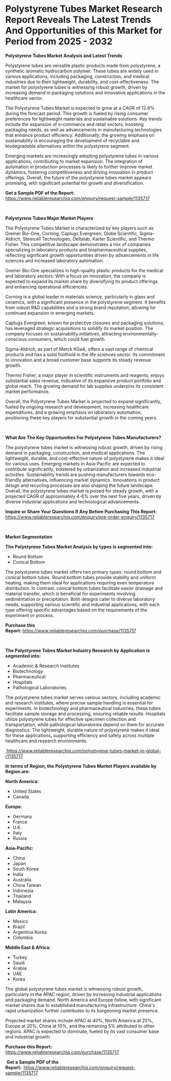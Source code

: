 <p><h1>Polystyrene Tubes Market Research Report Reveals The Latest Trends And Opportunities of this Market for Period from 2025 - 2032</h1></p><p><strong>Polystyrene Tubes Market Analysis and Latest Trends</strong></p>
<p><p>Polystyrene tubes are versatile plastic products made from polystyrene, a synthetic aromatic hydrocarbon polymer. These tubes are widely used in various applications, including packaging, construction, and medical industries due to their lightweight, durability, and cost-effectiveness. The market for polystyrene tubes is witnessing robust growth, driven by increasing demand in packaging solutions and innovative applications in the healthcare sector.</p><p>The Polystyrene Tubes Market is expected to grow at a CAGR of 12.8% during the forecast period. This growth is fueled by rising consumer preferences for lightweight materials and sustainable solutions. Key trends include the expansion of e-commerce and retail sectors, boosting packaging needs, as well as advancements in manufacturing technologies that enhance product efficiency. Additionally, the growing emphasis on sustainability is encouraging the development of recyclable and biodegradable alternatives within the polystyrene segment.</p><p>Emerging markets are increasingly adopting polystyrene tubes in various applications, contributing to market expansion. The integration of automation in production processes is likely to further improve market dynamics, fostering competitiveness and driving innovation in product offerings. Overall, the future of the polystyrene tubes market appears promising, with significant potential for growth and diversification.</p></p>
<p><strong>Get a Sample PDF of the Report:&nbsp;</strong> <a href="https://www.reliableresearchiq.com/enquiry/request-sample/1135717?utm_campaign=2469&utm_medium=2&utm_source=Github&utm_content=ia&utm_term=13042025&utm_id=polystyrene-tubes">https://www.reliableresearchiq.com/enquiry/request-sample/1135717</a></p>
<p>&nbsp;</p>
<p><strong>Polystyrene Tubes Major Market Players</strong></p>
<p><p>The Polystyrene Tubes Market is characterized by key players such as Greiner Bio-One, Corning, Caplugs Evergreen, Globe Scientific, Sigma-Aldrich, Stemcell Technologies, Deltalab, Karter Scientific, and Thermo Fisher. This competitive landscape demonstrates a mix of companies specializing in laboratory products and biopharmaceutical supplies, reflecting significant growth opportunities driven by advancements in life sciences and increased laboratory automation.</p><p>Greiner Bio-One specializes in high-quality plastic products for the medical and laboratory sectors. With a focus on innovation, the company is expected to expand its market share by diversifying its product offerings and enhancing operational efficiencies.</p><p>Corning is a global leader in materials science, particularly in glass and ceramics, with a significant presence in the polystyrene segment. It benefits from robust R&D capabilities and a strong brand reputation, allowing for continued expansion in emerging markets.</p><p>Caplugs Evergreen, known for protective closures and packaging solutions, has leveraged strategic acquisitions to solidify its market position. The company focuses on sustainability initiatives, attracting environmentally-conscious consumers, which could fuel growth.</p><p>Sigma-Aldrich, as part of Merck KGaA, offers a vast range of chemical products and has a solid foothold in the life sciences sector. Its commitment to innovation and a broad customer base supports its steady revenue growth.</p><p>Thermo Fisher, a major player in scientific instruments and reagents, enjoys substantial sales revenue, indicative of its expansive product portfolio and global reach. The growing demand for lab supplies underpins its consistent market performance.</p><p>Overall, the Polystyrene Tubes Market is projected to expand significantly, fueled by ongoing research and development, increasing healthcare expenditures, and a growing emphasis on laboratory automation, positioning these key players for substantial growth in the coming years.</p></p>
<p>&nbsp;</p>
<p><strong>What Are The Key Opportunities For Polystyrene Tubes Manufacturers?</strong></p>
<p><p>The polystyrene tubes market is witnessing robust growth, driven by rising demand in packaging, construction, and medical applications. The lightweight, durable, and cost-effective nature of polystyrene makes it ideal for various uses. Emerging markets in Asia-Pacific are expected to contribute significantly, bolstered by urbanization and increased industrial activities. Sustainability trends are pushing manufacturers towards eco-friendly alternatives, influencing market dynamics. Innovations in product design and recycling processes are also shaping the future landscape. Overall, the polystyrene tubes market is poised for steady growth, with a projected CAGR of approximately 4-6% over the next five years, driven by diverse industrial applications and technological advancements.</p></p>
<p><strong>Inquire or Share Your Questions If Any Before Purchasing This Report:</strong> <a href="https://www.reliableresearchiq.com/enquiry/pre-order-enquiry/1135717?utm_campaign=2469&utm_medium=2&utm_source=Github&utm_content=ia&utm_term=13042025&utm_id=polystyrene-tubes">https://www.reliableresearchiq.com/enquiry/pre-order-enquiry/1135717</a></p>
<p>&nbsp;</p>
<p><strong>Market Segmentation</strong></p>
<p><strong>The Polystyrene Tubes Market Analysis by types is segmented into:</strong></p>
<p><ul><li>Round Bottom</li><li>Conical Bottom</li></ul></p>
<p><p>The polystyrene tubes market offers two primary types: round bottom and conical bottom tubes. Round bottom tubes provide stability and uniform heating, making them ideal for applications requiring even temperature distribution. In contrast, conical bottom tubes facilitate easier drainage and material transfer, which is beneficial for experiments involving sedimentation or precipitation. Both designs cater to diverse laboratory needs, supporting various scientific and industrial applications, with each type offering specific advantages based on the requirements of the experiment or process.</p></p>
<p><strong>Purchase this Report:&nbsp;</strong><a href="https://www.reliableresearchiq.com/purchase/1135717?utm_campaign=2469&utm_medium=2&utm_source=Github&utm_content=ia&utm_term=13042025&utm_id=polystyrene-tubes">https://www.reliableresearchiq.com/purchase/1135717</a></p>
<p>&nbsp;</p>
<p><strong>The Polystyrene Tubes Market Industry Research by Application is segmented into:</strong></p>
<p><ul><li>Academic & Research Institutes</li><li>Biotechnology</li><li>Pharmaceutical</li><li>Hospitals</li><li>Pathological Laboratories</li></ul></p>
<p><p>The polystyrene tubes market serves various sectors, including academic and research institutes, where precise sample handling is essential for experiments. In biotechnology and pharmaceutical industries, these tubes facilitate sample storage and processing, ensuring reliable results. Hospitals utilize polystyrene tubes for effective specimen collection and transportation, while pathological laboratories depend on them for accurate diagnostics. The lightweight, durable nature of polystyrene makes it ideal for these applications, supporting efficiency and safety across multiple healthcare and research environments.</p></p>
<p><a href="https://www.reliableresearchiq.com/polystyrene-tubes-market-in-global-r1135717?utm_campaign=2469&utm_medium=2&utm_source=Github&utm_content=ia&utm_term=13042025&utm_id=polystyrene-tubes">&nbsp;https://www.reliableresearchiq.com/polystyrene-tubes-market-in-global-r1135717</a></p>
<p><strong>In terms of Region, the Polystyrene Tubes Market Players available by Region are:</strong></p>
<p>
    <p> <strong> North America: </strong>
        <ul>
            <li>United States</li>
            <li>Canada</li>
        </ul>
        </p> 
    <p> <strong> Europe: </strong>
        <ul>
            <li>Germany</li>
            <li>France</li>
            <li>U.K.</li>
            <li>Italy</li>
            <li>Russia</li>
        </ul>
        </p> 
    <p> <strong> Asia-Pacific: </strong>
        <ul>
            <li>China</li>
            <li>Japan</li>
            <li>South Korea</li>
            <li>India</li>
            <li>Australia</li>
            <li>China Taiwan</li>
            <li>Indonesia</li>
            <li>Thailand</li>
            <li>Malaysia</li>
        </ul>
        </p> 
    <p> <strong> Latin America: </strong>
        <ul>
            <li>Mexico</li>
            <li>Brazil</li>
            <li>Argentina Korea</li>
            <li>Colombia</li>
        </ul>
        </p> 
    <p> <strong> Middle East & Africa: </strong>
        <ul>
            <li>Turkey</li>
            <li>Saudi</li>
            <li>Arabia</li>
            <li>UAE</li>
            <li>Korea</li>
        </ul>
    </p>
    </p>
<p><p>The global polystyrene tubes market is witnessing robust growth, particularly in the APAC region, driven by increasing industrial applications and packaging demand. North America and Europe follow, with significant market shares due to established manufacturing infrastructure. China's rapid urbanization further contributes to its burgeoning market presence. </p><p>Projected market shares include APAC at 40%, North America at 25%, Europe at 20%, China at 10%, and the remaining 5% attributed to other regions. APAC is expected to dominate, fueled by its vast consumer base and industrial growth.</p></p>
<p><strong>Purchase this Report: </strong><a href="https://www.reliableresearchiq.com/purchase/1135717?utm_campaign=2469&utm_medium=2&utm_source=Github&utm_content=ia&utm_term=13042025&utm_id=polystyrene-tubes">https://www.reliableresearchiq.com/purchase/1135717</a></p>
<p>&nbsp;<strong>Get a Sample PDF of the Report:&nbsp;&nbsp;</strong><a href="https://www.reliableresearchiq.com/enquiry/request-sample/1135717?utm_campaign=2469&utm_medium=2&utm_source=Github&utm_content=ia&utm_term=13042025&utm_id=polystyrene-tubes">https://www.reliableresearchiq.com/enquiry/request-sample/1135717</a></p>
<p><strong></strong></p>
<p><p></p><p></p><p></p></p>